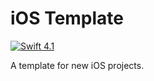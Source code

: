 # iOS Template

[![Swift 4.1](https://img.shields.io/badge/Swift-4.1-orange.svg?style=flat)](https://swift.org)

A template for new iOS projects.
